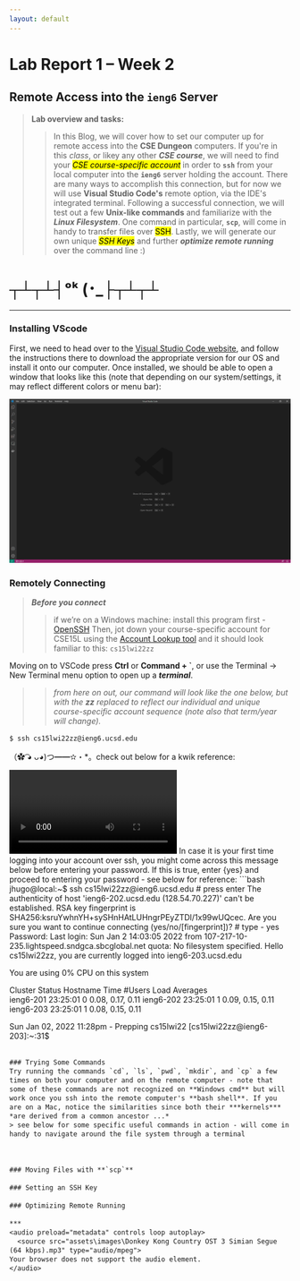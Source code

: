 ```yaml
---
layout: default
---
```


# Lab Report 1 – Week 2
## Remote Access into the `ieng6` Server
> **Lab overview and tasks:**
>> In this Blog, we will cover how to set our computer up for remote access into the **CSE Dungeon** computers. If you're in this *class*, or likey any other ***CSE course***, we will need to find your *<mark>CSE course-specific account</mark>* in order to **`ssh`** from your local computer into the **`ieng6`** server holding the account. There are many ways to accomplish this connection, but for now we will use **Visual Studio Code's** remote option, via the IDE's integrated terminal. Following a successful connection, we will test out a few **Unix-like commands** and familiarize with the ***Linux Filesystem***. One command in particular, **`scp`**, will come in handy to transfer files over <mark>SSH</mark>. Lastly, we will generate our own unique *<mark>SSH Keys</mark>* and further ***optimize remote running*** over the command line :)  

# ┬┴┬┴┤ᵒᵏ (･_├┬┴┬┴
***

### Installing VScode
First, we need to head over to the <a href="https://code.visualstudio.com/">Visual Studio Code website</a>, and follow the instructions there to download the appropriate version for our OS and install it onto our computer. Once installed, we should be able to open a window that looks like this (note that depending on our system/settings, it may reflect different colors or menu bar):

<img src="assets\images\000.JPG" alt="VScode" width="1000"/>

<!-- ![fun jelly placeholder](https://cdn.vox-cdn.com/thumbor/itq6pDCz1YU_jpjTVLhVwxnqBjU=/46x0:552x337/1400x1400/filters:focal(46x0:552x337):format(gif)/cdn.vox-cdn.com/uploads/chorus_image/image/49497833/jelly.0.0.gif) -->
### Remotely Connecting
> ***Before you connect***
>> if we’re on a Windows machine: install this program first - <a href="hhttps://docs.microsoft.com/en-us/windows-server/administration/openssh/openssh_install_firstuse">OpenSSH</a>
>> Then, jot down your course-specific account for CSE15L using the <a href="https://sdacs.ucsd.edu/~icc/index.php">Account Lookup tool</a> and it should look familiar to this:
```cs15lwi22zz```

Moving on to VSCode press **Ctrl** or **Command + `**, or use the Terminal → New Terminal menu option to open up a ***terminal***.
>> *from here on out, our command will look like the one below, but with the **zz** replaced to reflect our individual and unique course-specific account sequence (note also that term/year will change).*

```bash
$ ssh cs15lwi22zz@ieng6.ucsd.edu
```
（✿ ͡◕ ᴗ◕)つ━━✫・*。check out below for a kwik reference:

<video src="assets\images\ssh_ieng6_VScode.mp4" controls="controls" style="max-width: 1000px;">
</video>
In case it is your first time logging into your account over ssh, you might come across this message below before entering your password. If this is true, enter {yes} and proceed to entering your password - see below for reference:
```bash
jhugo@local:~$ ssh cs15lwi22zz@ieng6.ucsd.edu # press enter
The authenticity of host 'ieng6-202.ucsd.edu (128.54.70.227)' can't be established.
RSA key fingerprint is SHA256:ksruYwhnYH+sySHnHAtLUHngrPEyZTDl/1x99wUQcec.
Are you sure you want to continue connecting (yes/no/[fingerprint])? # type - yes
Password:
Last login: Sun Jan  2 14:03:05 2022 from 107-217-10-235.lightspeed.sndgca.sbcglobal.net
quota: No filesystem specified.
Hello cs15lwi22zz, you are currently logged into ieng6-203.ucsd.edu

You are using 0% CPU on this system

Cluster Status
Hostname     Time    #Users  Load  Averages  
ieng6-201   23:25:01   0  0.08,  0.17,  0.11
ieng6-202   23:25:01   1  0.09,  0.15,  0.11
ieng6-203   23:25:01   1  0.08,  0.15,  0.11

Sun Jan 02, 2022 11:28pm - Prepping cs15lwi22
[cs15lwi22zz@ieng6-203]:~:31$
```

### Trying Some Commands
Try running the commands `cd`, `ls`, `pwd`, `mkdir`, and `cp` a few times on both your computer and on the remote computer - note that some of these commands are not recognized on **Windows cmd** but will work once you ssh into the remote computer's **bash shell**. If you are on a Mac, notice the similarities since both their ***kernels*** *are derived from a common ancestor ...*
> see below for some specific useful commands in action - will come in handy to navigate around the file system through a terminal



### Moving Files with **`scp`**

### Setting an SSH Key

### Optimizing Remote Running

***
<audio preload="metadata" controls loop autoplay>
  <source src="assets\images\Donkey Kong Country OST 3 Simian Segue (64 kbps).mp3" type="audio/mpeg">
Your browser does not support the audio element.
</audio>
